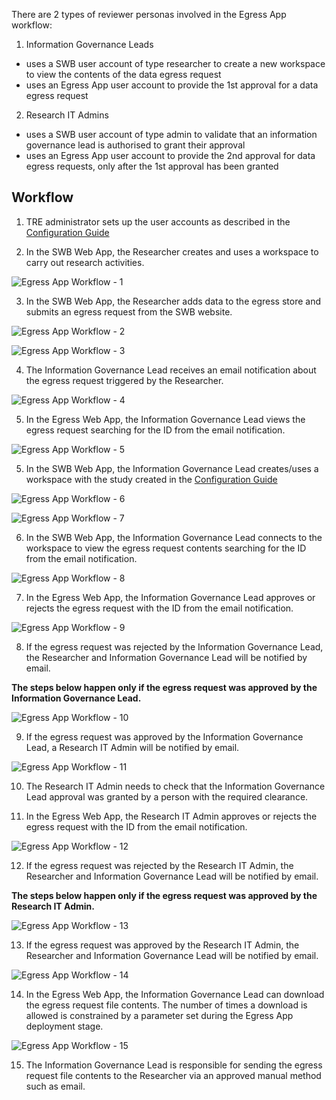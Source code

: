 There are 2 types of reviewer personas involved in the Egress App workflow:
1) Information Governance Leads
- uses a SWB user account of type researcher to create a new workspace to view the contents of the data egress request
- uses an Egress App user account to provide the 1st approval for a data egress request
2) Research IT Admins
- uses a SWB user account of type admin to validate that an information governance lead is authorised to grant their approval
- uses an Egress App user account to provide the 2nd approval for data egress requests, only after the 1st approval has been granted

## Workflow

1) TRE administrator sets up the user accounts as described in the [Configuration Guide](./ConfigurationGuide.md)

2) In the SWB Web App, the Researcher creates and uses a workspace to carry out research activities.

![Egress App Workflow - 1](../../../res/images/secure_egress_app/UserGuide-Workflow-1.png)

3) In the SWB Web App, the Researcher adds data to the egress store and submits an egress request from the SWB website.

![Egress App Workflow - 2](../../../res/images/secure_egress_app/UserGuide-Workflow-2.png)

![Egress App Workflow - 3](../../../res/images/secure_egress_app/UserGuide-Workflow-3.png)

4) The Information Governance Lead receives an email notification about the egress request triggered by the Researcher.

![Egress App Workflow - 4](../../../res/images/secure_egress_app/UserGuide-Workflow-4.png)

5) In the Egress Web App, the Information Governance Lead views the egress request searching for the ID from the email notification.

![Egress App Workflow - 5](../../../res/images/secure_egress_app/UserGuide-Workflow-5.png)

5) In the SWB Web App, the Information Governance Lead creates/uses a workspace with the study created in the [Configuration Guide](./ConfigurationGuide.md)

![Egress App Workflow - 6](../../../res/images/secure_egress_app/UserGuide-Workflow-6.png)

![Egress App Workflow - 7](../../../res/images/secure_egress_app/UserGuide-Workflow-7.png)

6) In the SWB Web App, the Information Governance Lead connects to the workspace to view the egress request contents searching for the ID from the email notification.

![Egress App Workflow - 8](../../../res/images/secure_egress_app/UserGuide-Workflow-8.png)

7) In the Egress Web App, the Information Governance Lead approves or rejects the egress request with the ID from the email notification.

![Egress App Workflow - 9](../../../res/images/secure_egress_app/UserGuide-Workflow-9.png)

8) If the egress request was rejected by the Information Governance Lead, the Researcher and Information Governance Lead will be notified by email.

**The steps below happen only if the egress request was approved by the Information Governance Lead.**

![Egress App Workflow - 10](../../../res/images/secure_egress_app/UserGuide-Workflow-10.png)

9) If the egress request was approved by the Information Governance Lead, a Research IT Admin will be notified by email.

![Egress App Workflow - 11](../../../res/images/secure_egress_app/UserGuide-Workflow-11.png)

10) The Research IT Admin needs to check that the Information Governance Lead approval was granted by a person with the required clearance.

11) In the Egress Web App, the Research IT Admin approves or rejects the egress request with the ID from the email notification.

![Egress App Workflow - 12](../../../res/images/secure_egress_app/UserGuide-Workflow-12.png)

12) If the egress request was rejected by the Research IT Admin, the Researcher and Information Governance Lead will be notified by email.

**The steps below happen only if the egress request was approved by the Research IT Admin.**

![Egress App Workflow - 13](../../../res/images/secure_egress_app/UserGuide-Workflow-13.png)

13) If the egress request was approved by the Research IT Admin, the Researcher and Information Governance Lead will be notified by email.

![Egress App Workflow - 14](../../../res/images/secure_egress_app/UserGuide-Workflow-14.png)

14) In the Egress Web App, the Information Governance Lead can download the egress request file contents. The number of times a download is allowed is constrained by a parameter set during the Egress App deployment stage.

![Egress App Workflow - 15](../../../res/images/secure_egress_app/UserGuide-Workflow-15.png)

15) The Information Governance Lead is responsible for sending the egress request file contents to the Researcher via an approved manual method such as email.
